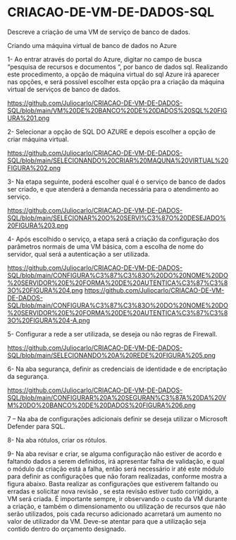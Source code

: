 # CRIACAO-DE-VM-DE-DADOS-SQL
Descreve a criação de uma VM de serviço de banco de dados.

Criando uma máquina virtual de banco de dados no Azure

1- Ao entrar através do portal do Azure, digitar no campo de busca “pesquisa de recursos e documentos “, por banco de dados sql. 
Realizando este procedimento, a opção de máquina virtual do sql Azure irá aparecer nas opções, 
e será possível escolher esta opção pra a criação da máquina virtual de serviços de banco de dados.

https://github.com/Juliocarlo/CRIACAO-DE-VM-DE-DADOS-SQL/blob/main/VM%20DE%20BANCO%20DE%20DADOS%20SQL%20FIGURA%201.png

2- Selecionar a opção de SQL DO AZURE e depois escolher a opção de criar máquina virtual.

https://github.com/Juliocarlo/CRIACAO-DE-VM-DE-DADOS-SQL/blob/main/SELECIONANDO%20CRIAR%20MAQUNA%20VIRTUAL%20FIGURA%202.png

3- Na etapa seguinte, poderá escolher qual é o serviço de banco de dados ser criado, e que atenderá a demanda necessária para o atendimento ao serviço.

https://github.com/Juliocarlo/CRIACAO-DE-VM-DE-DADOS-SQL/blob/main/SELECIONAR%20O%20SERVI%C3%87O%20DESEJADO%20FIGURA%203.png

4- Após escolhido o serviço, a etapa será a criação da configuração dos parâmetros normais de uma VM básica, 
com a escolha de nome do servidor, qual será a autenticação a ser utilizada.

https://github.com/Juliocarlo/CRIACAO-DE-VM-DE-DADOS-SQL/blob/main/CONFIGURA%C3%87%C3%83O%20DO%20NOME%20DO%20SERVIDOR%20E%20FORMA%20DE%20AUTENTICA%C3%87%C3%83O%20FIGURA%204.png
https://github.com/Juliocarlo/CRIACAO-DE-VM-DE-DADOS-SQL/blob/main/CONFIGURA%C3%87%C3%83O%20DO%20NOME%20DO%20SERVIDOR%20E%20FORMA%20DE%20AUTENTICA%C3%87%C3%83O%20FIGURA%204-A.png

5- Configurar a rede a ser utilizada, se deseja ou não regras de Firewall.

https://github.com/Juliocarlo/CRIACAO-DE-VM-DE-DADOS-SQL/blob/main/SELECIONANDO%20A%20REDE%20FIGURA%205.png

6- Na aba segurança, definir as credenciais de identidade e de encriptação  da segurança.

https://github.com/Juliocarlo/CRIACAO-DE-VM-DE-DADOS-SQL/blob/main/CONFIGURAR%20A%20SEGURAN%C3%87A%20DA%20VM%20DO%20BANCO%20DE%20DADOS%20FIGURA%206.png

7 – Na aba de configurações adicionais definir se deseja utilizar o Microsoft Defender para SQL.


8- Na aba rótulos, criar os rótulos.


9- Na aba revisar e criar, se alguma configuração não estiver de acordo e faltando dados a serem definidos, irá apresentar falha de validação, 
e qual o módulo da criação está a falha, então será necessário ir até este módulo para definir as configurações que não foram realizadas, conforme mostra a figura abaixo.
Basta realizar as configurações que estiverem faltando ou erradas e solicitar nova revisão , se esta revisão estiver tudo corrigido, a VM será criada. 
É importante sempre, ir observando o custo da VM durante a criação, e também o dimensionamento ou utilização de recursos que não serão utilizados, 
pois cada recurso adicionado acarretará um aumento no valor de utilizador da VM. Deve-se atentar para que a utilização seja contido dentro do orçamento designado.


